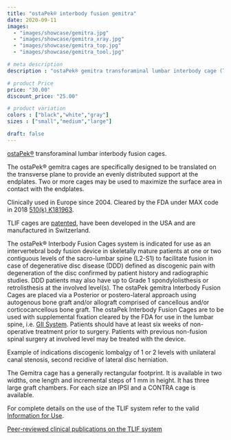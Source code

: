 ```yaml
---
title: "ostaPek® interbody fusion gemitra"
date: 2020-09-11
images: 
  - "images/showcase/gemitra.jpg"
  - "images/showcase/gemitra_xray.jpg"
  - "images/showcase/gemitra_top.jpg"
  - "images/showcase/gemitra_tool.jpg"

# meta description
description : "ostaPek® gemitra transforaminal lumbar interbody cage (TLIF) cages for spine fusion."

# product Price
price: "30.00"
discount_price: "25.00"

# product variation
colors : ["black","white","gray"]
sizes : ["small","medium","large"]

draft: false
---
```


[ostaPek®](https://spinenuances.com/ostapek) transforaminal lumbar interbody fusion cages.

The ostaPek® gemitra cages are specifically designed to be translated on the transverse plane to provide an evenly distributed support at the endplates. Two or more cages may be used to maximize the surface area in contact with the endplates.

Clinically used in Europe since 2004. Cleared by the FDA under MAX code in 2018 [510(k) K181963](https://www.accessdata.fda.gov/cdrh_docs/pdf18/K181963.pdf).

TLIF cages are [patented](https://spinenuances.com/documents/patents), have been developed in the USA and are manufactured in Switzerland.

The ostaPek® Interbody Fusion Cages system is indicated for use as an intervertebral body fusion device in skeletally mature patients at one or two contiguous levels of the sacro-lumbar spine (L2-S1) to facilitate fusion in case of degenerative disc disease (DDD) defined as discogenic pain with degeneration of the disc confirmed by patient history and radiographic studies. DDD patients may also have up to Grade 1 spondylolisthesis or retrolisthesis at the involved level(s). 
The ostaPek gemitra Interbody Fusion Cages are placed via a Posterior or postero-lateral approach using autogenous bone graft and/or allograft comprised of cancellous and/or corticocancellous bone graft. The ostaPek Interbody Fusion Cages are to be used with supplemental fixation cleared by the FDA for use in the lumbar spine, i.e. [GII System](https://spinenuances.com/products/evos_gii_pedicle_fixation). Patients should have at least six weeks of non-operative treatment prior to surgery. Patients with previous non-fusion spinal surgery at involved level may be treated with the device.

Example of indications discogenic lombalgy of 1 or 2 levels with unilateral canal stenosis, second recidive of lateral disc herniation.

The Gemitra cage has a generally rectangular footprint. It is available in two widths, one length and incremental steps of 1 mm in height. It has three large graft chambers. For each size an IPSI and a CONTRA cage is available.

For complete details on the use of the TLIF system refer to the valid  [Information for Use](https://saps2412.github.io/IFUs/US_ostaPek_Interbody_Fusion_Cages_IFU_2018-10.pdf).

[Peer-reviewed clinical publications on the TLIF system](https://spinenuances.com/documents/publications)